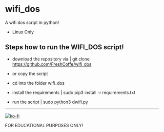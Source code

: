 # wifi_dos

 A wifi dos script in python!


- Linux Only

## Steps how to run the WIFI_DOS script!

- download the repository via | git clone https://github.com/FreshCoffe/wifi_dos
- or copy the script

- cd into the folder wifi_dos
- install the requirements | sudo pip3 install -r requirements.txt
- run the script | sudo python3 dwifi.py

---

[![ko-fi](https://ko-fi.com/img/githubbutton_sm.svg)](https://ko-fi.com/R6R0DMCZT)

FOR EDUCATIONAL PURPOSES ONLY!
